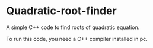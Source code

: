 # Quadratic-root-finder
A simple C++ code to find roots of quadratic equation.

To run this code, you need a C++ compiler installed in pc.
